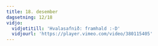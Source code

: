 ```yaml
---
title: 18. desember
dagsetning: 12/18
vidjo:
  vidjotitill: 'Hvalasafnið: framhald :-D'
  vidjourl: 'https://player.vimeo.com/video/380115405'
---
```


